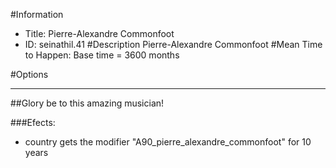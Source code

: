 #Information
 - Title: Pierre-Alexandre Commonfoot
 - ID: seinathil.41
#Description
Pierre-Alexandre Commonfoot
#Mean Time to Happen:
Base time = 3600 months

#Options

___
##Glory be to this amazing musician!

###Efects:<ul><li>country gets the modifier "A90_pierre_alexandre_commonfoot" for 10 years</li></ul>
